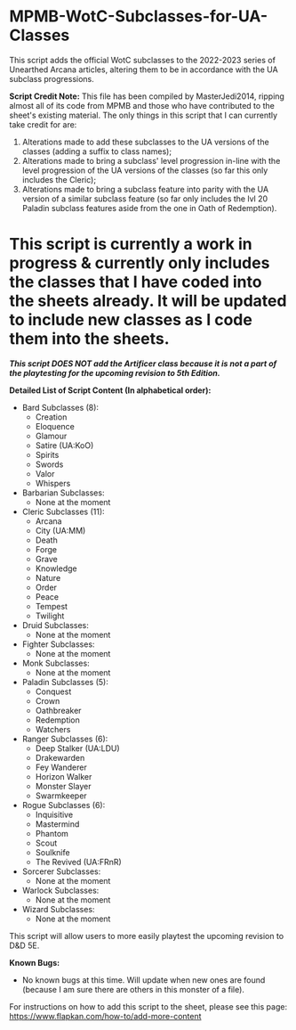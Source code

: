 # MPMB-WotC-Subclasses-for-UA-Classes
This script adds the official WotC subclasses to the 2022-2023 series of Unearthed Arcana articles, altering them to be in accordance with the UA subclass progressions.

**Script Credit Note:**
This file has been compiled by MasterJedi2014, ripping almost all of its code from MPMB and those who have contributed to the sheet's existing material. The only things in this script that I can currently take credit for are:
1. Alterations made to add these subclasses to the UA versions of the classes (adding a suffix to class names);
2. Alterations made to bring a subclass' level progression in-line with the level progression of the UA versions of the classes (so far this only includes the Cleric);
3. Alterations made to bring a subclass feature into parity with the UA version of a similar subclass feature (so far only includes the lvl 20 Paladin subclass features aside from the one in Oath of Redemption).

# This script is currently a work in progress & currently only includes the classes that I have coded into the sheets already. It will be updated to include new classes as I code them into the sheets.
_**This script DOES NOT add the Artificer class because it is not a part of the playtesting for the upcoming revision to 5th Edition.**_

**Detailed List of Script Content (In alphabetical order):**
- Bard Subclasses (8):
  - Creation
  - Eloquence
  - Glamour
  - Satire (UA:KoO)
  - Spirits
  - Swords
  - Valor
  - Whispers
- Barbarian Subclasses:
  - None at the moment
- Cleric Subclasses (11):
  - Arcana
  - City (UA:MM)
  - Death
  - Forge
  - Grave
  - Knowledge
  - Nature
  - Order
  - Peace
  - Tempest
  - Twilight
- Druid Subclasses:
  - None at the moment
- Fighter Subclasses:
  - None at the moment
- Monk Subclasses:
  - None at the moment
- Paladin Subclasses (5):
  - Conquest
  - Crown
  - Oathbreaker
  - Redemption
  - Watchers
- Ranger Subclasses (6):
  - Deep Stalker (UA:LDU)
  - Drakewarden
  - Fey Wanderer
  - Horizon Walker
  - Monster Slayer
  - Swarmkeeper
- Rogue Subclasses (6):
  - Inquisitive
  - Mastermind
  - Phantom
  - Scout
  - Soulknife
  - The Revived (UA:FRnR)
- Sorcerer Subclasses:
  - None at the moment
- Warlock Subclasses:
  - None at the moment
- Wizard Subclasses:
  - None at the moment

This script will allow users to more easily playtest the upcoming revision to D&D 5E.

**Known Bugs:**
- No known bugs at this time. Will update when new ones are found (because I am sure there are others in this monster of a file).

For instructions on how to add this script to the sheet, please see this page: https://www.flapkan.com/how-to/add-more-content
